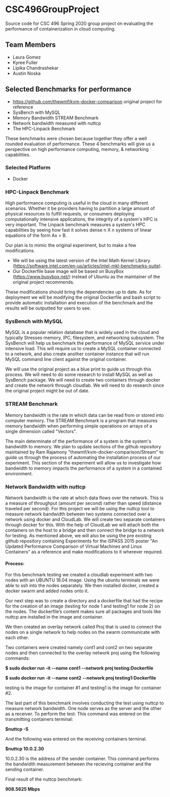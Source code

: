 # CSC496GroupProject
Source code for CSC 496 Spring 2020 group project on evaluating the performance of containerization in cloud computing.

## Team Members
* Laura Gomez
* Kyree Fuller
* Lipika Chandrashekar
* Austin Noska

## Selected Benchmarks for performance
* https://github.com/thewmf/kvm-docker-comparison original project for reference
* SysBench with MySQL
* Memory Bandwidth STREAM Benchmark
* Network bandwidth measured with nuttcp
* The HPC-Linpack Benchmark

These benchmarks were chosen because together they offer a well rounded evaluation of performance. These 4 benchmarks will give us a perspective on high performance computing, memory, & networking capabilities.

### Selected Platform
* Docker

### HPC-Linpack Benchmark
High performance computing is useful in the cloud in many different scenarios. Whether it be providers having to partition a large amount of physical resources to fulfill requests, or consumers deploying computationally intensive applications, the integrity of a system's HPC is very important. The Linpack benchmark measures a system's HPC capabilities by seeing how fast it solves dense n X n systems of linear equations of the form Ax = B.

Our plan is to mimic the original experiment, but to make a few modifications.  
* We will be using the latest version of the Intel Math Kernel Library (https://software.intel.com/en-us/articles/intel-mkl-benchmarks-suite).
* Our Dockerfile base image will be based on BusyBox (https://www.busybox.net/) instead of Ubuntu as the maintainer of the original project recommends.  

These modifications should bring the dependencies up to date. As for deployment we will be modifying the original Dockerfile and bash script to provide automatic installation and execution of the benchmark and the results will be outputted for users to see.


### SysBench with MySQL
MySQL is a popular relation database that is widely used in the cloud and typically Stresses memory, IPC, filesystem, and networking subsystem. The SysBench will help us benchmark the performance of MySQL service under intensive load.  This will require us to create a MySQL container connected to a network, and also create another container instance that will run MySQL command line client against the original container.

We will use the original project as a blue print to guide us through this process. We will need to do some research to install MySQL as well as SysBench package. We will need to create two containers through docker and create the network through cloudlab. We will need to do research since the original project might be out of date.

### STREAM Benchmark
Memory bandwidth is the rate in which data can be read from or stored into computer memory. The STREAM Benchmark is a program that measures memory bandwidth when performing simple operations on arrays of a single dimension called "Vectors".  

The main determinate of the performance of a system is the system's bandwidth to memory. We plan to update sections of the github repository maintained by Ram Rajamony "thewmf/kvm-docker-comparison/Stream" to guide us through the process of automating the installation process of our experiment. This section of the experiment will allow us to investigate how bandwidth to memory impacts the performance of a system in a contained environment. 

### Network Bandwidth with nuttcp
Network bandwidth is the rate at which data flows over the network. This is a measure of throughput (amount per second) rather than speed (distance traveled per second).
For this project we will be using the nuttcp tool to measure network bandwidth between two systems connected over a network using docker and CloudLab. We will create two separate containers through docker for this. With the help of CloudLab we will attach both the containers on the host to a bridge and then connect the bridge to a network for testing. As mentioned above, we will also be using the pre existing github repository containing Experiments for the ISPASS 2015 poster "An Updated Performance Comparison of Virtual Machines and Linux Containers" as a reference and make modifications to it wherever required.
#### **Process:**
For this benchmark testing we created a cloudlab experiment with two nodes with an UBUNTU 18.04 image. Using the ubuntu terminals we were able to ssh into the nodes separately. We then installed docker, created a docker swarm and added nodes onto it.

Our next step was to create a directory and a dockerfile that had the recipe for the creation of an image (testing for node 1 and testing1 for node 2) on the nodes. The dockerfile’s content makes sure all packages and tools like nuttcp are installed in the image and container.

We then created an overlay network called Proj that is used to connect the nodes on a single network to help nodes on the swarm communicate with each other. 

Two containers were created namely cont1 and cont2 on two separate nodes and then connected to the overlay network proj using the following commands:

**$ sudo docker run -it --name cont1 --network proj testing:Dockerfile**

**$ sudo docker run -it --name cont2 --network proj testing1:Dockerfile**

testing is the image for container #1 and testing1 is the image for container #2.

The last part of this benchmark involves conducting the test using nuttcp to measure network bandwidth. One node serves as the server and the other as a receiver. 
To perform the test:
This command was entered on the transmitting containers terminal: 

**$nuttcp -S**

And the following was entered on the receiving containers terminal.

**$nuttcp 10.0.2.30**

10.0.2.30 is the address of the sender container. This command performs the bandwidth measurement between the recieving container and the sending container.

Final result of the nuttcp benchmark: 

**908.5625 Mbps** 

